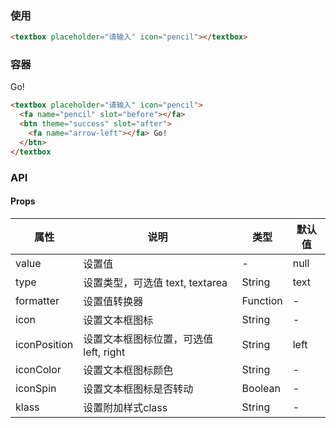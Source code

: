 <row>
<column :md=12>

###  使用

<p>
  <textbox placeholder="请输入" icon="pencil"></textbox>
</p>

```html
<textbox placeholder="请输入" icon="pencil"></textbox>
```

### 容器

<p>
  <textbox placeholder="请输入" icon="pencil">
    <fa name="pencil" slot="before"></fa>
    <btn theme="success" slot="after">
      <fa name="arrow-left"></fa> Go!
    </btn>
  </textbox>
</p>

```html
<textbox placeholder="请输入" icon="pencil">
  <fa name="pencil" slot="before"></fa>
  <btn theme="success" slot="after">
    <fa name="arrow-left"></fa> Go!
  </btn>
</textbox
```

### API

<portlet title="Textbox" icon="map-signs" theme="light" bordered>    
 
 #### Props
 
  <div class="table-scrollable table-scrollable-borderless">
      <table class="table table-hover table-bordered">
          <thead>
              <tr class="uppercase">
                  <th> 属性 </th>
                  <th> 说明 </th>
                  <th> 类型 </th>
                  <th> 默认值 </th>
              </tr>
          </thead>
          <tbody>
              <tr>
                  <td> value </td>
                  <td> 设置值 </td>
                  <td> - </td>
                  <td> null </td>
              </tr>
              <tr>
                  <td> type </td>
                  <td> 设置类型，可选值 text, textarea</td>
                  <td> String </td>
                  <td> text </td>
              </tr>
              <tr>
                  <td> formatter </td>
                  <td> 设置值转换器 </td>
                  <td> Function </td>
                  <td> - </td>
              </tr>
              <tr>
                  <td> icon </td>
                  <td> 设置文本框图标 </td>
                  <td> String </td>
                  <td> - </td>
              </tr>
              <tr>
                  <td> iconPosition </td>
                  <td> 设置文本框图标位置，可选值 left, right </td>
                  <td> String </td>
                  <td> left </td>
              </tr>
              <tr>
                  <td> iconColor </td>
                  <td> 设置文本框图标颜色 </td>
                  <td> String </td>
                  <td> - </td>
              </tr>
              <tr>
                  <td> iconSpin </td>
                  <td> 设置文本框图标是否转动 </td>
                  <td> Boolean </td>
                  <td> - </td>
              </tr>
              <tr>
                  <td> klass </td>
                  <td> 设置附加样式class </td>
                  <td> String </td>
                  <td> - </td>
              </tr>
          </tbody>
      </table>
  </div>
  
</portlet>

</column>
</row>
